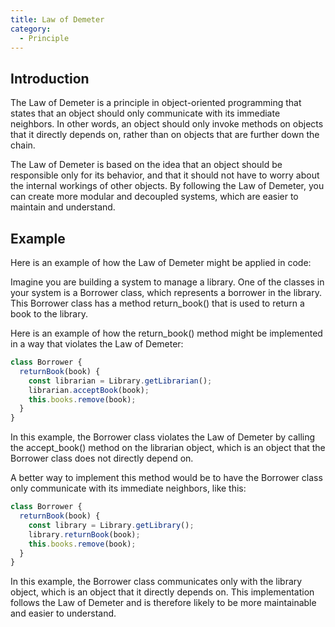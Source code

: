 ```yaml
---
title: Law of Demeter
category:
  - Principle
---
```


## Introduction

The Law of Demeter is a principle in object-oriented programming that states that an object should only communicate with its immediate neighbors. In other words, an object should only invoke methods on objects that it directly depends on, rather than on objects that are further down the chain.

The Law of Demeter is based on the idea that an object should be responsible only for its behavior, and that it should not have to worry about the internal workings of other objects. By following the Law of Demeter, you can create more modular and decoupled systems, which are easier to maintain and understand.

## Example

Here is an example of how the Law of Demeter might be applied in code:

Imagine you are building a system to manage a library. One of the classes in your system is a Borrower class, which represents a borrower in the library. This Borrower class has a method return_book() that is used to return a book to the library.

Here is an example of how the return_book() method might be implemented in a way that violates the Law of Demeter:

```js
class Borrower {
  returnBook(book) {
    const librarian = Library.getLibrarian();
    librarian.acceptBook(book);
    this.books.remove(book);
  }
}
```

In this example, the Borrower class violates the Law of Demeter by calling the accept_book() method on the librarian object, which is an object that the Borrower class does not directly depend on.

A better way to implement this method would be to have the Borrower class only communicate with its immediate neighbors, like this:

```js
class Borrower {
  returnBook(book) {
    const library = Library.getLibrary();
    library.returnBook(book);
    this.books.remove(book);
  }
}
```

In this example, the Borrower class communicates only with the library object, which is an object that it directly depends on. This implementation follows the Law of Demeter and is therefore likely to be more maintainable and easier to understand.
